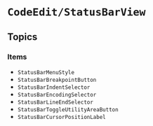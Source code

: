 # ``CodeEdit/StatusBarView``

## Topics

### Items

- ``StatusBarMenuStyle``
- ``StatusBarBreakpointButton``
- ``StatusBarIndentSelector``
- ``StatusBarEncodingSelector``
- ``StatusBarLineEndSelector``
- ``StatusBarToggleUtilityAreaButton``
- ``StatusBarCursorPositionLabel``
